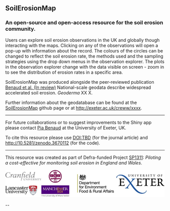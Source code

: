 ## SoilErosionMap
### An open-source and open-access resource for the soil erosion community.

Users can explore soil erosion observations in the UK and globally though interacting with the maps. Clicking on any of the observations will open a pop-up with information about the record. The colours of the circles can be changed to reflect the soil erosion rate, the methods used and the sampling strategies using the drop down menus in the observation explorer. The plots in the observation explorer change with the data visible on screen - zoom in to see the distribution of erosion rates in a specific area.

SoilErosionMap was produced alongside the peer-reviewed publication [Benaud et al. (In review)] National-scale geodata describe widespread accelerated soil erosion. *Geoderma* XX X. 

Further information about the geodatabase can be found at the [SoilErosionMap] github page or at <http://exeter.ac.uk/creww/xxxx>.

---

For future collaborations or to suggest improvements to the Shiny app please contact [Pia Benaud] at the University of Exeter, UK. 

To cite this resource please use <DOI:TBD> (for the journal article) and <http://10.5281/zenodo.3670112> (for the code). 

--- 
This resource was created as part of Defra-funded Project [SP1311]: *Piloting a cost-effective for monitoring soil erosion in England and Wales*. 

![alt text][logos]

--

[SoilErosionMap]: https://github.com/piabenaud/SoilErosionMap
[Benaud et al. (In review)]: DOI
[Pia Benaud]: http://geography.exeter.ac.uk/staff/index.php?web_id=Pia_Benaud
[SP1311]: http://randd.defra.gov.uk/Default.aspx?Module=More&Location=None&ProjectID=18369
[logos]: logos.jpg